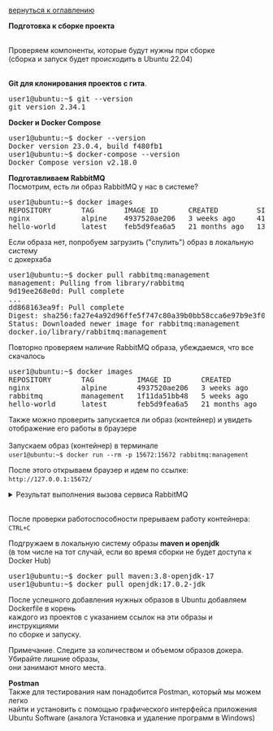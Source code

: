 <a href="/README.md">вернуться к оглавлению</a>

<b>Подготовка к сборке проекта</b> <br><br>

Проверяем компоненты, которые будут нужны при сборке<br>
(сборка и запуск будет происходить в Ubuntu 22.04)<br><br>

**Git для клонирования проектов с гита**.
<pre>
user1@ubuntu:~$ git --version
git version 2.34.1
</pre>

**Docker и Docker Compose**
<pre>
user1@ubuntu:~$ docker --version
Docker version 23.0.4, build f480fb1
user1@ubuntu:~$ docker-compose --version
Docker Compose version v2.18.0
</pre>

**Подготавливаем RabbitMQ** <br>
Посмотрим, есть ли образ  RabbitMQ у нас в системе?
<pre>
user1@ubuntu:~$ docker images
REPOSITORY       TAG       IMAGE ID       CREATED         SIZE
nginx            alpine    4937520ae206   3 weeks ago     41.4MB
hello-world      latest    feb5d9fea6a5   21 months ago   13.3kB
</pre>

Если образа нет, попробуем  загрузить ("спулить") образ в локальную систему <br>
с докерхаба 
<pre>
user1@ubuntu:~$ docker pull rabbitmq:management
management: Pulling from library/rabbitmq
9d19ee268e0d: Pull complete
...
dd868163ea9f: Pull complete
Digest: sha256:fa27e4a92d96ffe5f747c80a39b0bb58cca6e97b9e3f0792b98e1e9d91a6fabe
Status: Downloaded newer image for rabbitmq:management
docker.io/library/rabbitmq:management
</pre>

Повторно проверяем наличие RabbitMQ образа, убеждаемся, что все скачалось
<pre>
user1@ubuntu:~$ docker images
REPOSITORY       TAG          IMAGE ID       CREATED         SIZE
nginx            alpine       4937520ae206   3 weeks ago     41.4MB
rabbitmq         management   1f11da51bb48   5 weeks ago     256MB (вот он)
hello-world      latest       feb5d9fea6a5   21 months ago   13.3kB
</pre> 

Также можно проверить запускается ли образ (контейнер) и увидеть <br>
отображение его работы в браузере<br> <br>
Запускаем образ (контейнер) в терминале <br>
`user1@ubuntu:~$ docker run --rm -p 15672:15672 rabbitmq:management`

После этого открываем браузер и идем по ссылке:<br>
`http://127.0.0.1:15672/`

<details>
<summary>Результат выполнения вызова сервиса RabbitMQ</summary>
<img src="rabbitmq_start.png" alt="">
</details> <br>

После проверки работоспособности прерываем работу контейнера:<br>
`CTRL+C`<br>

Подгружаем в локальную систему образы **maven и openjdk**<br>
(в том числе на тот случай, если во время сборки не будет доступа к Docker Hub)<br>
<pre>
user1@ubuntu:~$ docker pull maven:3.8-openjdk-17
user1@ubuntu:~$ docker pull openjdk:17.0.2-jdk
</pre>

После успешного добавления нужных образов в Ubuntu добавляем Dockerfile в корень <br>
каждого из проектов с указанием ссылок на эти образы и инструкциями <br>
по сборке и запуску. <br>

Примечание. Следите за количеством и объемом образов докера. Убирайте лишние образы, <br>
они занимают много места.

**Postman**<br>
Также для тестирования нам понадобится Postman, который мы можем легко<br>
найти и установить с помощью графического интерфейса приложения <br>
Ubuntu Software (аналога Установка и удаление программ в Windows)